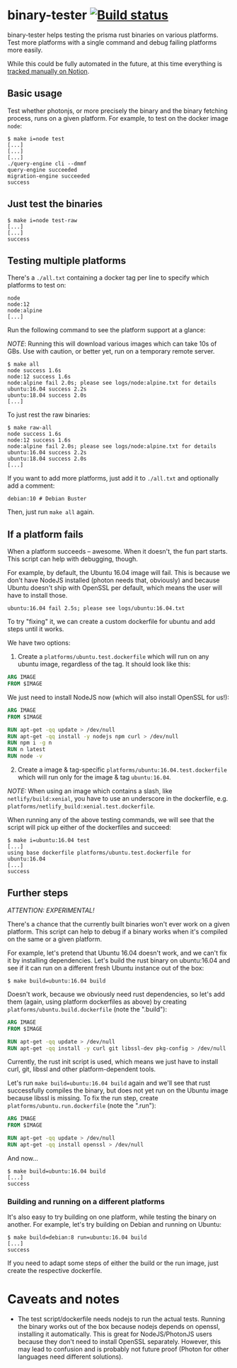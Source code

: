 # binary-tester [![Build status](https://badge.buildkite.com/b0b8963f54169ad79cee4da30dd9c1c9d2da97caafe92a3054.svg)](https://buildkite.com/prisma/binary-testing?branch=master)

binary-tester helps testing the prisma rust binaries on various platforms. Test
more platforms with a single command and debug failing platforms more easily.

While this could be fully automated in the future, at this time everything is [tracked manually on Notion](https://www.notion.so/prismaio/Platform-support-dd6b96774c3e4f37ac3661382d4b5849).

## Basic usage

Test whether photonjs, or more precisely the binary and the binary fetching process,
runs on a given platform. For example, to test on the docker image `node`:

```
$ make i=node test
[...]
[...]
[...]
./query-engine cli --dmmf
query-engine succeeded
migration-engine succeeded
success
```

## Just test the binaries

```
$ make i=node test-raw
[...]
[...]
success
```

## Testing multiple platforms

There's a `./all.txt` containing a docker tag per line to specify which platforms 
to test on:

```
node
node:12
node:alpine
[...]
```

Run the following command to see the platform support at a glance:

*NOTE*: Running this will download various images which can take 10s of GBs. Use with caution,
or better yet, run on a temporary remote server.

```
$ make all
node success 1.6s
node:12 success 1.6s
node:alpine fail 2.0s; please see logs/node:alpine.txt for details
ubuntu:16.04 success 2.2s
ubuntu:18.04 success 2.0s
[...]
```

To just rest the raw binaries:

```
$ make raw-all
node success 1.6s
node:12 success 1.6s
node:alpine fail 2.0s; please see logs/node:alpine.txt for details
ubuntu:16.04 success 2.2s
ubuntu:18.04 success 2.0s
[...]
```

If you want to add more platforms, just add it to `./all.txt` and optionally add a comment:

```
debian:10 # Debian Buster
```

Then, just run `make all` again.

## If a platform fails

When a platform succeeds – awesome. When it doesn't, the fun part starts.
This script can help with debugging, though.

For example, by default, the Ubuntu 16.04 image will fail. This is because we don't have 
NodeJS installed (photon needs that, obviously) and because Ubuntu doesn't ship with 
OpenSSL per default, which means the user will have to install those.

```
ubuntu:16.04 fail 2.5s; please see logs/ubuntu:16.04.txt
```

To try "fixing" it, we can create a custom dockerfile for ubuntu and add steps until it works.

We have two options:

1) Create a `platforms/ubuntu.test.dockerfile` which will run on any ubuntu image, 
regardless of the tag. It should look like this:

```dockerfile
ARG IMAGE
FROM $IMAGE
```

We just need to install NodeJS now (which will also install OpenSSL for us!):

```dockerfile
ARG IMAGE
FROM $IMAGE

RUN apt-get -qq update > /dev/null
RUN apt-get -qq install -y nodejs npm curl > /dev/null
RUN npm i -g n
RUN n latest
RUN node -v
```

2) Create a image & tag-specific `platforms/ubuntu:16.04.test.dockerfile` which will 
run only for the image & tag `ubuntu:16.04`.

*NOTE:* When using an image which contains a slash, like `netlify/build:xenial`, you have to 
use an underscore in the dockerfile, e.g. `platforms/netlify_build:xenial.test.dockerfile`. 

When running any of the above testing commands, we will see that the script will pick 
up either of the dockerfiles and succeed:

```
$ make i=ubuntu:16.04 test
[...]
using base dockerfile platforms/ubuntu.test.dockerfile for ubuntu:16.04
[...]
success
```

## Further steps

*ATTENTION: EXPERIMENTAL!*

There's a chance that the currently built binaries won't ever work on a given platform.
This script can help to debug if a binary works when it's compiled on the same or a given platform.

For example, let's pretend that Ubuntu 16.04 doesn't work, and we can't fix it by installing 
dependencies. Let's build the rust binary on ubuntu:16.04 and see if it can run on a different 
fresh Ubuntu instance out of the box:

```
$ make build=ubuntu:16.04 build
```

Doesn't work, because we obviously need rust dependencies, so let's add them (again, using platform
dockerfiles as above) by creating `platforms/ubuntu.build.dockerfile` (note the ".build"):

```dockerfile
ARG IMAGE
FROM $IMAGE

RUN apt-get -qq update > /dev/null
RUN apt-get -qq install -y curl git libssl-dev pkg-config > /dev/null
```

Currently, the rust init script is used, which means we just have to install curl,
git, libssl and other platform-dependent tools.

Let's run `make build=ubuntu:16.04 build` again and we'll see that rust successfully 
compiles the binary, but does not yet run on the Ubuntu image because libssl is missing.
To fix the run step, create `platforms/ubuntu.run.dockerfile` (note the ".run"):

```dockerfile
ARG IMAGE
FROM $IMAGE

RUN apt-get -qq update > /dev/null
RUN apt-get -qq install openssl > /dev/null
```

And now...

```
$ make build=ubuntu:16.04 build
[...]
success
```

### Building and running on a different platforms

It's also easy to try building on one platform, while testing the binary on another.
For example, let's try building on Debian and running on Ubuntu:

```
$ make build=debian:8 run=ubuntu:16.04 build
[...]
success
```

If you need to adapt some steps of either the build or the run image, just create
the respective dockerfile.

# Caveats and notes

- The test script/dockerfile needs nodejs to run the actual tests. Running the binary works 
out of the box because nodejs depends on openssl, installing it automatically. This is great
for NodeJS/PhotonJS users because they don't need to install OpenSSL separately. However, this
may lead to confusion and is probably not future proof (Photon for other languages need different 
solutions).
